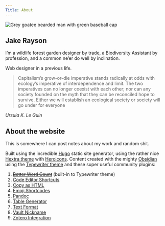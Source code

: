 ```yaml
---
Title: About
---
```

![Grey goatee bearded man with green baseball cap](https://res.cloudinary.com/growdigital/image/upload/f_auto,w_200,r_max/v1682407166/jake-askance.jpg)

## Jake Rayson
I’m a wildlife forest garden designer by trade, a Biodiversity Assistant by profession, and a common ne’er do well by inclination. 

Web designer in a previous life.

> Capitalism’s grow-or-die imperative stands radically at odds with ecology’s imperative of interdependence and limit. The two imperatives can no longer coexist with each other; nor can any society founded on the myth that they can be reconciled hope to survive. Either we will establish an ecological society or society will go under for everyone

<cite>Ursula K. Le Guin</cite>
## About the website
This is somewhere I can post notes about my work and random shit.

Built using the incredible [Hugo](https://gohugo.io/) static site generator, using the rather nice [Hextra theme](https://imfing.github.io/hextra/) with [Heroicons](https://v1.heroicons.com/). Content created with the mighty [Obsidian](https://obsidian.md/) using the [Typewriter theme](https://github.com/crashmoney/obsidian-typewriter) and these super useful community plugins:
1. [~~Better Word Count~~](https://obsidian.md/plugins?id=better-word-count) (built-in to Typewriter theme)
2. [Code Editor Shortcuts](https://obsidian.md/plugins?id=obsidian-editor-shortcuts)
3. [Copy as HTML](https://obsidian.md/plugins?id=copy-as-html)
4. [Emoji Shortcodes](https://obsidian.md/plugins?id=emoji-shortcodes)
5. [Pandoc](https://obsidian.md/plugins?id=obsidian-pandoc)
6. [Table Generator](https://obsidian.md/plugins?id=obsidian-table-generator)
7. [Text Format](https://obsidian.md/plugins?id=obsidian-text-format)
8. [Vault Nickname](https://obsidian.md/plugins?id=vault-nickname)
9. [Zotero Integration](https://obsidian.md/plugins?id=obsidian-zotero-desktop-connector)
